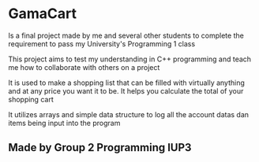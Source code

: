 # GamaCart

Is a final project made by me and several other students to complete the requirement to pass my University's Programming 1 class

This project aims to test my understanding in C++ programming and teach me how to collaborate with others on a project

It is used to make a shopping list that can be filled with virtually anything and at any price you want it to be. It helps you calculate the total of your shopping cart

It utilizes arrays and simple data structure to log all the account datas dan items being input into the program
## Made by Group 2 Programming IUP3
